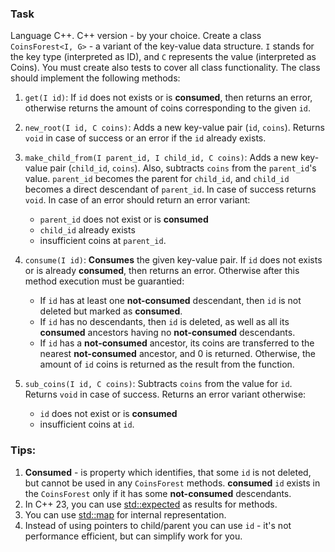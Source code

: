 ### Task
Language C++. C++ version - by your choice. Create a class `CoinsForest<I, G>` - a variant of the key-value data structure. `I` stands for the key type (interpreted as ID), and `C` represents the value (interpreted as Coins). You must create also tests to cover all class functionality. The class should implement the following methods:

1. `get(I id)`:
    If `id` does not exists or is __consumed__, then returns an error, otherwise returns the amount of coins corresponding to the given `id`.

2. `new_root(I id, C coins)`:
    Adds a new key-value pair (`id`, `coins`). Returns `void` in case of success or an error if the `id` already exists.

3. `make_child_from(I parent_id, I child_id, C coins)`:
    Adds a new key-value pair (`child_id`, `coins`). Also, subtracts `coins` from the `parent_id`'s value. `parent_id` becomes the parent for `child_id`, and `child_id` becomes a direct descendant of `parent_id`. In case of success returns `void`. In case of an error should return an error variant:

    - `parent_id` does not exist or is __consumed__
    - `child_id` already exists
    - insufficient coins at `parent_id`.

4. `consume(I id)`:
    __Consumes__ the given key-value pair. If `id` does not exists or is already __consumed__, then returns an error. Otherwise after this method execution must be guarantied:

    - If `id` has at least one __not-consumed__ descendant, then `id` is not deleted but marked as __consumed__.
    - If `id` has no descendants, then `id` is deleted, as well as all its __consumed__ ancestors having no __not-consumed__ descendants.
    - If `id` has a __not-consumed__ ancestor, its coins are transferred to the nearest __not-consumed__ ancestor, and 0 is returned. Otherwise, the amount of `id` coins is returned as the result from the function.

5. `sub_coins(I id, C coins)`:
    Subtracts `coins` from the value for `id`. Returns `void` in case of success. Returns an error variant otherwise:

    - `id` does not exist or is __consumed__
    - insufficient coins at `id`.

### Tips:

1. __Consumed__ - is property which identifies, that some `id` is not deleted, but cannot be used in any `CoinsForest` methods. __consumed__ `id` exists in the `CoinsForest` only if it has some __not-consumed__ descendants.
2. In C++ 23, you can use [std::expected](https://en.cppreference.com/w/cpp/utility/expected) as results for methods.
3. You can use [std::map](https://en.cppreference.com/w/cpp/container/map) for internal representation.
4. Instead of using pointers to child/parent you can use `id` - it's not performance efficient, but can simplify work for you.
